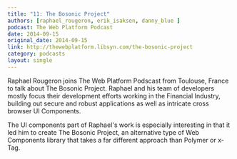 ```yaml
---
title: "11: The Bosonic Project"
authors: [raphael_rougeron, erik_isaksen, danny_blue ]
podcast: The Web Platform Podcast
date: 2014-09-15
original_date: 2014-09-15
link: http://thewebplatform.libsyn.com/the-bosonic-project
category: podcasts
layout: single
---
```


Raphael Rougeron joins The Web Platform Podscast from Toulouse, France to talk
about The Bosonic Project. Raphael and his team of developers mostly focus their
development efforts working in the Financial Industry, building out secure and
robust applications as well as intricate cross browser UI Components.

<!-- Excerpt -->

The UI components part of Raphael's work is especially interesting in that it
led him to create The Bosonic Project, an alternative type of Web Components
library that takes a far different approach than Polymer or x-Tag.
